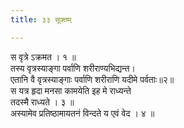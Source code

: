 ```yaml
---
title: ३३ सूक्तम्

---
```

स वृत्रे ऽक्रमत । १ ॥  
तस्य वृत्रस्याङ्गा पर्वाणि शरीराण्यभिद्यन्त।  
एतानि वै वृत्रस्याङ्गाः पर्वाणि शरीराणि यदीमे पर्वताः॥२॥  
स यत्र हृदा मनसा कामयेति इह मे राध्यन्ते  
तदस्मै राध्यते । ३ ॥  
अस्यामेव प्रतिष्ठामायतनं विन्दते य एवं वेद । ४ ॥  